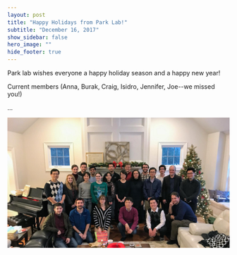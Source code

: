 ```yaml
---
layout: post
title: "Happy Holidays from Park Lab!"
subtitle: "December 16, 2017"
show_sidebar: false
hero_image: ""
hide_footer: true
---
```


Park lab wishes everyone a happy holiday season and a happy new year!

Current members (Anna, Burak, Craig, Isidro, Jennifer, Joe--we missed you!)

...

![Image](/img/news-images/park_lab_-_christmas_party_2017_-_lab_members.jpg)

